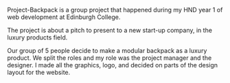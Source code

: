 Project-Backpack is a group project that happened during my HND year 1 of web development at Edinburgh College.

The project is about a pitch to present to a new start-up company, in the luxury products field.

Our group of 5 people decide to make a modular backpack as a luxury product. 
We split the roles and my role was the project manager and the designer. 
I made all the graphics, logo, and decided on parts of the design layout for the website.
